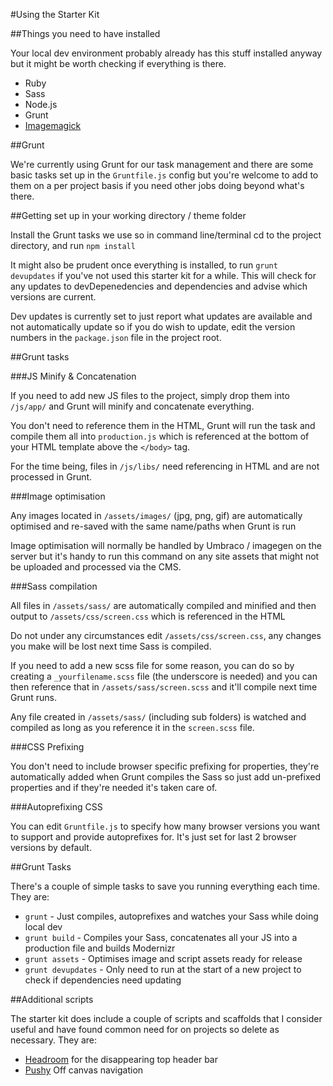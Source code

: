#Using the Starter Kit

##Things you need to have installed

Your local dev environment probably already has this stuff installed anyway but it might be worth checking if everything is there.

* Ruby
* Sass
* Node.js
* Grunt
* [Imagemagick](http://www.imagemagick.org/script/install-source.php)

##Grunt

We're currently using Grunt for our task management and there are some basic tasks set up in the `Gruntfile.js` config but you're welcome to add to them on a per project basis if you need other jobs doing beyond what's there. 

##Getting set up in your working directory / theme folder

Install the Grunt tasks we use so in command line/terminal cd to the project directory, and run `npm install`

It might also be prudent once everything is installed, to run `grunt devupdates` if you've not used this starter kit for a while. This will check for any updates to devDepenedencies and dependencies and advise which versions are current. 

Dev updates is currently set to just report what updates are available and not automatically update so if you do wish to update, edit the version numbers in the `package.json` file in the project root. 

##Grunt tasks

###JS Minify & Concatenation

If you need to add new JS files to the project, simply drop them into `/js/app/` and Grunt will minify and concatenate everything.

You don't need to reference them in the HTML, Grunt will run the task and compile them all into `production.js` which is referenced at the bottom of your HTML template above the `</body>` tag.

For the time being, files in `/js/libs/` need referencing in HTML and are not processed in Grunt.

###Image optimisation

Any images located in `/assets/images/` (jpg, png, gif) are automatically optimised and re-saved with the same name/paths when Grunt is run

Image optimisation will normally be handled by Umbraco / imagegen on the server but it's handy to run this command on any site assets that might not be uploaded and processed via the CMS.

###Sass compilation

All files in `/assets/sass/` are automatically compiled and minified and then output to `/assets/css/screen.css` which is referenced in the HTML

Do not under any circumstances edit `/assets/css/screen.css`, any changes you make will be lost next time Sass is compiled.

If you need to add a new scss file for some reason, you can do so by creating a `_yourfilename.scss` file (the underscore is needed) and you can then reference that in `/assets/sass/screen.scss` and it'll compile next time Grunt runs.

Any file created in `/assets/sass/` (including sub folders) is watched and compiled as long as you reference it in the `screen.scss` file.

###CSS Prefixing

You don't need to include browser specific prefixing for properties, they're automatically added when Grunt compiles the
Sass so just add un-prefixed properties and if they're needed it's taken care of.

###Autoprefixing CSS

You can edit `Gruntfile.js` to specify how many browser versions you want to support and provide autoprefixes for. It's just set for last 2 browser versions by default. 

##Grunt Tasks

There's a couple of simple tasks to save you running everything each time. They are:

* `grunt` - Just compiles, autoprefixes and watches your Sass while doing local dev
* `grunt build` - Compiles your Sass, concatenates all your JS into a production file and builds Modernizr
* `grunt assets` - Optimises image and script assets ready for release
* `grunt devupdates` - Only need to run at the start of a new project to check if dependencies need updating

##Additional scripts

The starter kit does include a couple of scripts and scaffolds that I consider useful and have found common need for on projects so delete as necessary. They are:

* [Headroom](https://github.com/WickyNilliams/headroom.js/) for the disappearing top header bar
* [Pushy](https://github.com/christophery/pushy) Off canvas navigation